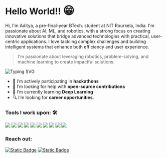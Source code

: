 <h1>Hello World!! <span style='font-size:35px;'>&#128513;</span></h1>

Hi, I'm Aditya, a pre-final-year BTech. student at NIT Rourkela, India. I'm passionate about AI, ML, and robotics, with a strong focus on creating innovative solutions that bridge advanced technologies with practical, user-centric applications. I love tackling complex challenges and building intelligent systems that enhance both efficiency and user experience.

> I'm passionate about leveraging robotics, problem-solving, and machine learning to create impactful solutions.

![Typing SVG](https://readme-typing-svg.herokuapp.com?vCenter=true&width=500&lines=Robotics+Enthusiast+with+a+Code-Driven+Mind;Problem+Solver+with+a+Future-Focused+Vision;Machine+Learning+Explorer+with+a+Creative+Edge;Web+Innovator+with+a+Robotic+Twist;Developer+with+a+Passion+for+Intelligent+Solutions)


- 🔭 I’m actively participating in <strong>hackathons</strong>
- 🤔 I’m looking for help with <strong>open-source contributions</strong>
- 🌱 I’m currently learning <strong>Deep Learning</strong>
- 🔍 I’m looking for <strong> career opportunities</strong>.


### Tools I work upon: 🛠

<img src="https://img.shields.io/badge/C%20-%2300599C.svg?&style=for-the-badge&logo=c&logoColor=white">   <img src="https://img.shields.io/badge/C++%20-%2300599C.svg?&style=for-the-badge&logo=c%2B%2B&logoColor=white">   <img src="https://img.shields.io/badge/Python%20-%2314354C.svg?&style=for-the-badge&logo=python&logoColor=white">   <img src="https://img.shields.io/badge/HTML%20-%23E34F26.svg?&style=for-the-badge&logo=html5&logoColor=white">   <img src="https://img.shields.io/badge/CSS%20-%231572B6.svg?&style=for-the-badge&logo=css3&logoColor=white">   <img src="https://img.shields.io/badge/JavaScript%20-%23323330.svg?&style=for-the-badge&logo=javascript&logoColor=%23F7DF1E">   <img src="https://img.shields.io/badge/SQL%20-%230D597F.svg?&style=for-the-badge&logo=sql&logoColor=white">   <img src="https://img.shields.io/badge/Windows%20-%230078D6.svg?&style=for-the-badge&logo=windows&logoColor=white">   <img src="https://img.shields.io/badge/Linux%20-%23FCC624.svg?&style=for-the-badge&logo=linux&logoColor=white">   <img src="https://img.shields.io/badge/Adobe%20Illustrator%20-%23FF9A00.svg?&style=for-the-badge&logo=adobe%20illustrator&logoColor=white">   


### Reach out:
<a href="mailto:adityakumarray.main@gmail.com">
<img alt="Static Badge" src="https://img.shields.io/badge/adityakumarray.main%40gmail.com-7B83EB?style=for-the-badge&logo=gmail&logoColor=white"></a>
<a href="https://www.linkedin.com/in/aditya-kumar-ray-4b9967263/">
<img alt="Static Badge" src="https://img.shields.io/badge/ADITYA-blue?style=for-the-badge&logo=LinkedIn&logoColor=white"></a>
